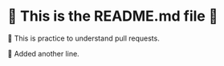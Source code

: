 # 🚀 This is the README.md file 🚀

🌟 This is practice to understand pull requests.

🌟 Added another line.



